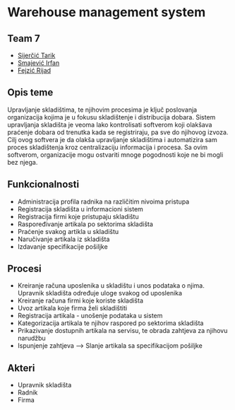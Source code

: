 # Warehouse management system

## Team 7

- [Sijerčić Tarik](https://github.com/tsijercic1 "Github")
- [Smajević Irfan](https://github.com/smajevicirfan "Github")
- [Fejzić Rijad](https://github.com/rfejzic1 "Github")

## Opis teme

Upravljanje skladištima, te njihovim procesima je ključ poslovanja organizacija kojima je u fokusu skladištenje i distribucija dobara. Sistem upravljanja skladišta je veoma lako kontrolisati softverom koji olakšava praćenje dobara od trenutka kada se registriraju, pa sve do njihovog izvoza. Cilj ovog softvera je da olakša upravljanje skladištima i automatizira sam proces skladištenja kroz centralizaciju informacija i procesa. Sa ovim softverom, organizacije mogu ostvariti mnoge pogodnosti koje ne bi mogli bez njega.

## Funkcionalnosti

- Administracija profila radnika na različitim nivoima pristupa
- Registracija skladišta u informacioni sistem
- Registracija firmi koje pristupaju skladištu
- Raspoređivanje artikala po sektorima skladišta
- Praćenje svakog artikla u skladištu
- Naručivanje artikala iz skladišta
- Izdavanje specifikacije pošiljke

## Procesi

- Kreiranje računa uposlenika u skladištu i unos podataka o njima. Upravnik skladišta određuje uloge svakog od uposlenika
- Kreiranje računa firmi koje koriste skladišta
- Uvoz artikala koje firma želi skladištiti
- Registracija artikala - unošenje podataka u sistem
- Kategorizacija artikala te njihov raspored po sektorima
  skladišta
- Prikazivanje dostupnih artikala na servisu, te obrada zahtjeva za njihovu narudžbu
- Ispunjenje zahtjeva --> Slanje artikala sa specifikacijom pošiljke

## Akteri

- Upravnik skladišta
- Radnik
- Firma
